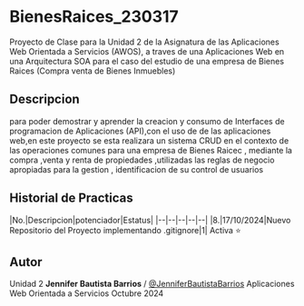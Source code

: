 # BienesRaices_230317
Proyecto de Clase para la Unidad 2 de la Asignatura de las Aplicaciones Web 
Orientada a Servicios (AWOS), a traves de una Aplicaciones Web en una Arquitectura
 SOA para el caso del estudio de una empresa de Bienes Raices (Compra venta de Bienes Inmuebles)


  ## Descripcion 
  para poder demostrar  y aprender la creacion y consumo de Interfaces de 
  programacion de Aplicaciones (API),con el uso de de las aplicaciones web,en este proyecto 
  se esta realizara un sistema CRUD en el contexto de las operaciones comunes para una empresa
  de Bienes Raicec , mediante la compra ,venta y renta  de propiedades ,utilizadas las reglas de negocio 
  apropiadas para la gestion , identificacion de su control de usuarios 

  ## Historial de Practicas 

  |No.|Descripcion|potenciador|Estatus|
  |--|--|--|--|--|
  |8.|17/10/2024|Nuevo Repositorio del Proyecto implementando .gitignore|1| Activa ⭐

## Autor 
Unidad 2
 **Jennifer Bautista Barrios** / [@JenniferBautistaBarrios](https://github.com/JenniferBautistaBarrios) 
 Aplicaciones Web Orientada a Servicios 
 Octubre 2024